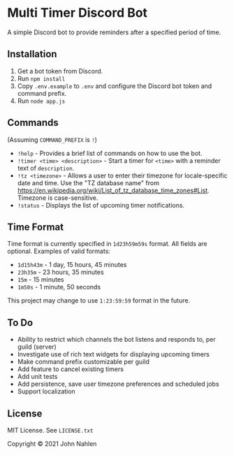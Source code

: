 # Multi Timer Discord Bot

A simple Discord bot to provide reminders after a specified period of time.

## Installation

1. Get a bot token from Discord.
1. Run `npm install`
2. Copy `.env.example` to `.env` and configure the Discord bot token and command prefix.
3. Run `node app.js`

## Commands

(Assuming `COMMAND_PREFIX` is `!`)

- `!help` - Provides a brief list of commands on how to use the bot.
- `!timer <time> <description>` - Start a timer for `<time>` with a reminder text of `description`.
- `!tz <timezone>` - Allows a user to enter their timezone for locale-specific date and time. Use the "TZ database name" from https://en.wikipedia.org/wiki/List_of_tz_database_time_zones#List. Timezone is case-sensitive.
- `!status` - Displays the list of upcoming timer notifications.

## Time Format

Time format is currently specified in `1d23h59m59s` format. All fields are optional. Examples of valid formats:
- `1d15h43m` - 1 day, 15 hours, 45 minutes
- `23h35m` - 23 hours, 35 minutes
- `15m` - 15 minutes
- `1m50s` - 1 minute, 50 seconds 

This project may change to use `1:23:59:59` format in the future.

## To Do

- Ability to restrict which channels the bot listens and responds to, per guild (server)
- Investigate use of rich text widgets for displaying upcoming timers
- Make command prefix customizable per guild
- Add feature to cancel existing timers
- Add unit tests
- Add persistence, save user timezone preferences and scheduled jobs
- Support localization

## License

MIT License. See `LICENSE.txt`

Copyright &copy; 2021 John Nahlen
